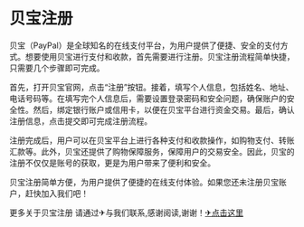 # 贝宝注册

贝宝（PayPal）是全球知名的在线支付平台，为用户提供了便捷、安全的支付方式。想要使用贝宝进行支付和收款，首先需要进行注册。贝宝注册流程简单快捷，只需要几个步骤即可完成。

首先，打开贝宝官网，点击“注册”按钮。接着，填写个人信息，包括姓名、地址、电话号码等。在填写完个人信息后，需要设置登录密码和安全问题，确保账户的安全性。然后，绑定银行账户或信用卡，以便在贝宝平台进行资金交易。最后，确认注册信息，点击提交即可完成注册流程。

注册完成后，用户可以在贝宝平台上进行各种支付和收款操作，如购物支付、转账汇款等。此外，贝宝还提供了购物保障服务，保障用户的交易安全。因此，贝宝的注册不仅仅是账号的获取，更是为用户带来了便利和安全。

贝宝注册简单方便，为用户提供了便捷的在线支付体验。如果您还未注册贝宝账户，赶快加入我们吧！

更多关于贝宝注册 请通过✈与我们联系,感谢阅读,谢谢！[✈点击这里](https://t.me/sjlmbot)